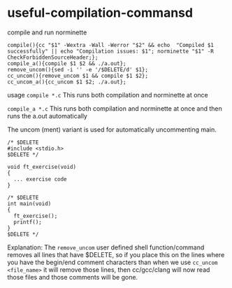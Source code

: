 # useful-compilation-commansd


compile and run norminette
```
compile(){cc "$1" -Wextra -Wall -Werror "$2" && echo  "Compiled $1 successfully" || echo "Compilation issues: $1"; norminette "$1" -R CheckForbiddenSourceHeader;};
compile_a(){compile $1 $2 && ./a.out};
remove_uncom(){sed -i '' -e '/$DELETE/d' $1};
cc_uncom(){remove_uncom $1 && compile $1 $2};
cc_uncom_a(){cc_uncom $1 $2; ./a.out};
```
usage
`compile *.c`
This runs both compilation and norminette at once

`compile_a *.c`
This runs both compilation and norminette at once and then runs the a.out automatically

The uncom (ment) variant is used for automatically uncommenting main.
```
/* $DELETE
#include <stdio.h>
$DELETE */

void ft_exercise(void)
{
  ... exercise code
}

/* $DELETE
int main(void)
{
  ft_exercise();
  printf();
}
$DELETE */
```

Explanation:
The `remove_uncom` user defined shell function/command removes all lines that have $DELETE, so if you place this on the lines where you have the begin/end comment characters than when we use `cc_uncom <file_name>` it will remove those lines, then cc/gcc/clang will now read those files and those comments will be gone.
